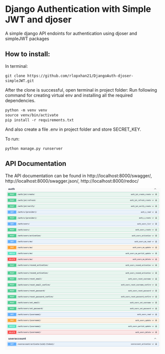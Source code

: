 # Django Authentication with Simple JWT and djoser

A simple django API endoints for authentication using djoser and simpleJWT packages 

## How to install:
In terminal:

```
git clone https://github.com/rlopxhan21/DjangoAuth-djoser-simpleJWT.git
```


After the clone is successful, open terminal in project folder:
Run following command for creating virtual env and installing all the required dependencies.

```
python -m venv venv
source venv/bin/activate
pip install -r requirements.txt
```

And also create a file .env in project folder and store SECRET_KEY.

To run:

```
python manage.py runserver
```

## API Documentation

The API documentation can be found in http://localhost:8000/swagger/, http://localhost:8000/swagger.json/,  http://localhost:8000/redoc/

![image info](docs/api1.png "a title")
![image info](docs/api2.png "a title")